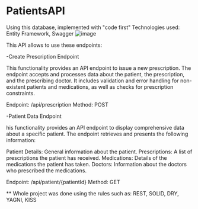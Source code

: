 # PatientsAPI

Using this database, implemented with "code first"
Technologies used: Entity Framework, Swagger
![image](https://github.com/user-attachments/assets/71e72067-b448-4a3d-9f51-8a0faf1da3fd)

This API allows to use these endpoints:

-Create Prescription Endpoint

This functionality provides an API endpoint to issue a new prescription. The endpoint accepts and processes data about the patient, the prescription, and the prescribing doctor. It includes validation and error handling for non-existent patients and medications, as well as checks for prescription constraints.

Endpoint: /api/prescription
Method: POST

-Patient Data Endpoint

his functionality provides an API endpoint to display comprehensive data about a specific patient. The endpoint retrieves and presents the following information:

Patient Details: General information about the patient.
Prescriptions: A list of prescriptions the patient has received.
Medications: Details of the medications the patient has taken.
Doctors: Information about the doctors who prescribed the medications.

Endpoint: /api/patient/{patientId}
Method: GET

** Whole project was done using the rules such as: REST, SOLID, DRY, YAGNI, KISS

